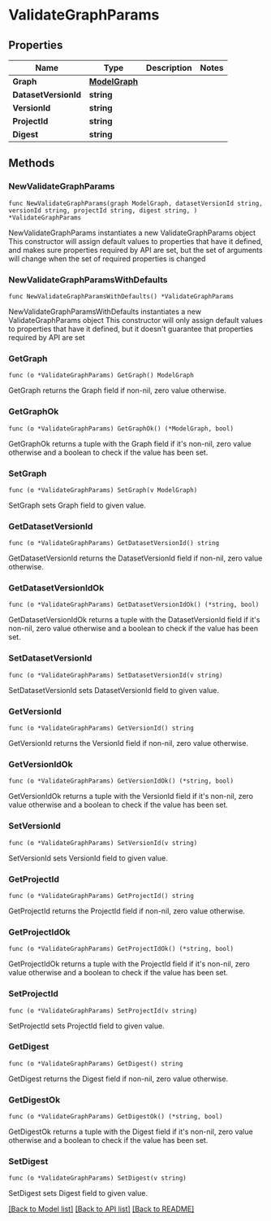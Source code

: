 # ValidateGraphParams

## Properties

Name | Type | Description | Notes
------------ | ------------- | ------------- | -------------
**Graph** | [**ModelGraph**](ModelGraph.md) |  | 
**DatasetVersionId** | **string** |  | 
**VersionId** | **string** |  | 
**ProjectId** | **string** |  | 
**Digest** | **string** |  | 

## Methods

### NewValidateGraphParams

`func NewValidateGraphParams(graph ModelGraph, datasetVersionId string, versionId string, projectId string, digest string, ) *ValidateGraphParams`

NewValidateGraphParams instantiates a new ValidateGraphParams object
This constructor will assign default values to properties that have it defined,
and makes sure properties required by API are set, but the set of arguments
will change when the set of required properties is changed

### NewValidateGraphParamsWithDefaults

`func NewValidateGraphParamsWithDefaults() *ValidateGraphParams`

NewValidateGraphParamsWithDefaults instantiates a new ValidateGraphParams object
This constructor will only assign default values to properties that have it defined,
but it doesn't guarantee that properties required by API are set

### GetGraph

`func (o *ValidateGraphParams) GetGraph() ModelGraph`

GetGraph returns the Graph field if non-nil, zero value otherwise.

### GetGraphOk

`func (o *ValidateGraphParams) GetGraphOk() (*ModelGraph, bool)`

GetGraphOk returns a tuple with the Graph field if it's non-nil, zero value otherwise
and a boolean to check if the value has been set.

### SetGraph

`func (o *ValidateGraphParams) SetGraph(v ModelGraph)`

SetGraph sets Graph field to given value.


### GetDatasetVersionId

`func (o *ValidateGraphParams) GetDatasetVersionId() string`

GetDatasetVersionId returns the DatasetVersionId field if non-nil, zero value otherwise.

### GetDatasetVersionIdOk

`func (o *ValidateGraphParams) GetDatasetVersionIdOk() (*string, bool)`

GetDatasetVersionIdOk returns a tuple with the DatasetVersionId field if it's non-nil, zero value otherwise
and a boolean to check if the value has been set.

### SetDatasetVersionId

`func (o *ValidateGraphParams) SetDatasetVersionId(v string)`

SetDatasetVersionId sets DatasetVersionId field to given value.


### GetVersionId

`func (o *ValidateGraphParams) GetVersionId() string`

GetVersionId returns the VersionId field if non-nil, zero value otherwise.

### GetVersionIdOk

`func (o *ValidateGraphParams) GetVersionIdOk() (*string, bool)`

GetVersionIdOk returns a tuple with the VersionId field if it's non-nil, zero value otherwise
and a boolean to check if the value has been set.

### SetVersionId

`func (o *ValidateGraphParams) SetVersionId(v string)`

SetVersionId sets VersionId field to given value.


### GetProjectId

`func (o *ValidateGraphParams) GetProjectId() string`

GetProjectId returns the ProjectId field if non-nil, zero value otherwise.

### GetProjectIdOk

`func (o *ValidateGraphParams) GetProjectIdOk() (*string, bool)`

GetProjectIdOk returns a tuple with the ProjectId field if it's non-nil, zero value otherwise
and a boolean to check if the value has been set.

### SetProjectId

`func (o *ValidateGraphParams) SetProjectId(v string)`

SetProjectId sets ProjectId field to given value.


### GetDigest

`func (o *ValidateGraphParams) GetDigest() string`

GetDigest returns the Digest field if non-nil, zero value otherwise.

### GetDigestOk

`func (o *ValidateGraphParams) GetDigestOk() (*string, bool)`

GetDigestOk returns a tuple with the Digest field if it's non-nil, zero value otherwise
and a boolean to check if the value has been set.

### SetDigest

`func (o *ValidateGraphParams) SetDigest(v string)`

SetDigest sets Digest field to given value.



[[Back to Model list]](../README.md#documentation-for-models) [[Back to API list]](../README.md#documentation-for-api-endpoints) [[Back to README]](../README.md)


